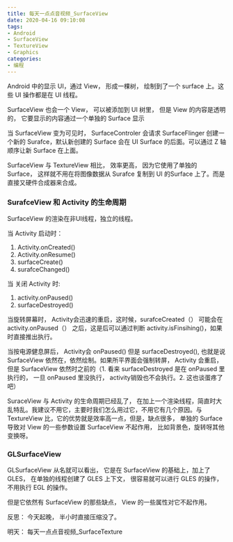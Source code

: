```yaml
---
title: 每天一点点音视频_SurfaceView
date: 2020-04-16 09:10:08
tags:
- Android
- SurfaceView
- TextureView
- Graphics
categories:
- 编程
---
```


Android 中的显示 UI，通过 View， 形成一棵树， 绘制到了一个 surface 上。这些 UI 操作都是在 UI 线程。

SurfaceView 也会一个 View， 可以被添加到 UI 树里， 但是 View 的内容是透明的， 它要显示的内容通过一个单独的 Surface 显示

当 SurfaceView 变为可见时， SurfaceControler 会请求 SurfaceFlinger 创建一个新的 Surafce，默认新创建的 Surface 会在 UI Surface 的后面。可以通过 Z 轴顺序让新 Surface 在上面。

SurfaceView 与 TextureView 相比， 效率更高， 因为它使用了单独的 Surface， 这样就不用在将图像数据从 Surafce 复制到 UI 的Surface 上了。而是直接又硬件合成器来合成。

### SurafceView 和 Activity 的生命周期

SurfaceView 的渲染在非UI线程，独立的线程。

当 Activity 启动时：

1. Activity.onCreated()
2. Activity.onResume()
3. surfaceCreate()
4. surafceChanged()

当 关闭 Activity 时:

1. activity.onPaused()
2. surfaceDestroyed()

当旋转屏幕时， Activity会迅速的重启，这时候，surafceCreated（） 可能会在 activity.onPaused（） 之后，这是后可以通过判断 activity.isFinsihing()，如果时直接推出执行。

当按电源健息屏后， Activity会 onPaused() 但是 surfaceDestroyed(), 也就是说 SurfaceView 依然在，依然绘制。如果所平界面会强制转屏， Activity 会重启，但是 SurfaceView 依然时之前的（1. 看来 surfaceDestroyed 是在 onPaused 里执行的， 一旦 onPaused 里没执行， activity销毁也不会执行。2. 这也谈蛋疼了吧）

SuraceView 与 Activity 的生命周期已经乱了， 在加上一个渲染线程，简直时大乱特乱。我建议不用它，主要时我们怎么用过它，不用它有几个原因。与 TextureView 比，它的优势就是效率高一点，但是，缺点很多， 单独的 Surface 导致对 View 的一些参数设置 SurfaceView 不起作用， 比如背景色，旋转呀其他变换呀。

### GLSurfaceView

GLSurfaceView 从名就可以看出， 它是在 SurfaceView 的基础上，加上了 GLES， 在单独的线程创建了 GLES 上下文， 很容易就可以进行 GLES 的操作， 不用执行 EGL 的操作。

但是它依然有 SurfaceView 的那些缺点， View 的一些属性对它不起作用。

反思： 今天起晚， 半小时直接压缩没了。

明天： 每天一点点音视频_SurfaceTexture


